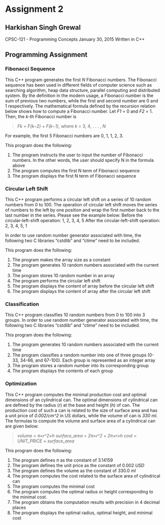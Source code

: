 # Assignment 2

## Harkishan Singh Grewal

CPSC-121 - Programming Concepts
January 30, 2015
Written in C++

## Programming Assignment

### Fibonacci Sequence
This C++ program generates the first *N* Fibonacci numbers. The Fibonacci
sequence has been used in different fields of computer science such as
searching algorithm, heap data structure, parallel computing and distributed
system. By the definition in the modern usage, a Fibonacci number is the sum
of previous two numbers, while the first and second number are 0 and 1
respectively. The mathematical formula defined by the recursion relation below
shows how to compute a Fibonacci number.
  Let *F1* = 0 and *F2* = 1. Then, the *k*-th Fibonacci number is
  > *Fk* = *F(k−2)* + *F(k−1)*, where *k* = 3, 4, . . . , *N*

  For example, the first 5 Fibonacci numbers are 0, 1, 1, 2, 3.

This program does the following:
  1. The program instructs the user to input the number of Fibonacci
    numbers. In the other words, the user should specify N in the formula
    above
  2. The program computes the first N term of Fibonacci sequence
  3. The program displays the first N term of Fibonacci sequence

### Circular Left Shift
This C++ program performs a circular left shift on a series of 10 random
numbers from 0 to 100. The operation of circular left shift moves the series
of numbers to the left by one position and wrap the first number back to the
last number in the series. Please see the example below:
  Before the circular-left-shift operation: 1, 2, 3, 4, 5
  After the circular-left-shift operation: 2, 3, 4, 5, 1

In order to use random number generator associated with time, the following two C libraries “cstdlib” and “ctime” need to be included.

This program does the following:
  1. The program makes the array size as a constant
  2. The program generates 10 random numbers associated with the current time
  3. The program stores 10 random number in an array
  4. The program performs the circular left shift
  5. The program displays the content of array before the circular left shift
  6. The program displays the content of array after the circular left shift

### Classification
This C++ program classifies 10 random numbers from 0 to 100 into 3 groups. In
order to use random number generator associated with time, the following two C
libraries “cstdlib” and “ctime” need to be included.

This program does the following:
  1. The program generates 10 random numbers associated with the current time
  2. The program classifies a random number into one of three groups
    (0-33, 34-66, and 67-100). Each group is represented as an integer array
  3. The program stores a random number into its corresponding group
  4. The program displays the contents of each group

### Optimization
This C++ program computes the minimal production cost and optimal dimensions
of an cylindrical can. The optimal dimensions of cylindrical can are defined
by the radius (*r*) at the base and height (*h*) of can. The production cost
of such a can is related to the size of surface area and has a unit price of
*0.002/cm^2* in US dollars, while the volume of can is *330 ml*. The formulas
to compute the volume and surface area of a cylindrical can are given below:
  > *volume* = *π×r^2×h*
  > *surface_area* = *2π×r^2* + *2π×r×h*
  > *cost* = *UNIT_PRICE* × *surface_area*

This program does the following:
  1. The program defines *π* as the constant of 3.14159
  2. The program defines the unit price as the constant of 0.002 *USD*
  3. The program defines the volume as the constant of 330.0 *ml*
  4. The program computes the cost related to the surface area of cylindrical
      can
  5. The program computes the minimal cost
  6. The program computes the optimal radius or height corresponding to the
      minimal cost.
  7. The program obtains the computation results with precision in 4 decimal
      places
  8. The program displays the optimal radius, optimal height, and minimal cost
